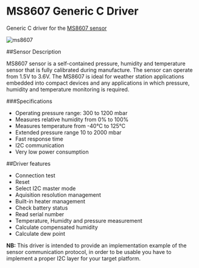 # MS8607 Generic C Driver
Generic C driver for the [MS8607 sensor](http://www.te.com/usa-en/product-CAT-BLPS0018.html)

![ms8607](http://www.te.com/content/dam/te-com/catalog/part/CAT/BLP/S00/CAT-BLPS0018-t1.jpg/jcr:content/renditions/product-details.png)

##Sensor Description

MS8607 sensor is a self-contained pressure, humidity and temperature sensor that is fully calibrated during manufacture. The sensor can operate from 1.5V to 3.6V. The MS8607 is ideal for weather station applications embedded into compact devices and any applications in which pressure, humidity and temperature monitoring is required.

###Specifications
*	Operating pressure range: 300 to 1200 mbar
*	Measures relative humidity from 0% to 100%
*	Measures temperature from -40°C to 125°C
*	Extended pressure range 10 to 2000 mbar
*	Fast response time
*	I2C communication
*	Very low power consumption


##Driver features
* Connection test
* Reset
* Select I2C master mode
* Aquisition resolution management
* Built-in heater management
* Check battery status
* Read serial number
* Temperature, Humidty and pressure measurement
* Calculate compensated humidity
* Calculate dew point


**NB:** This driver is intended to provide an implementation example of the sensor communication protocol, in order to be usable you have to implement a proper I2C layer for your target platform.

